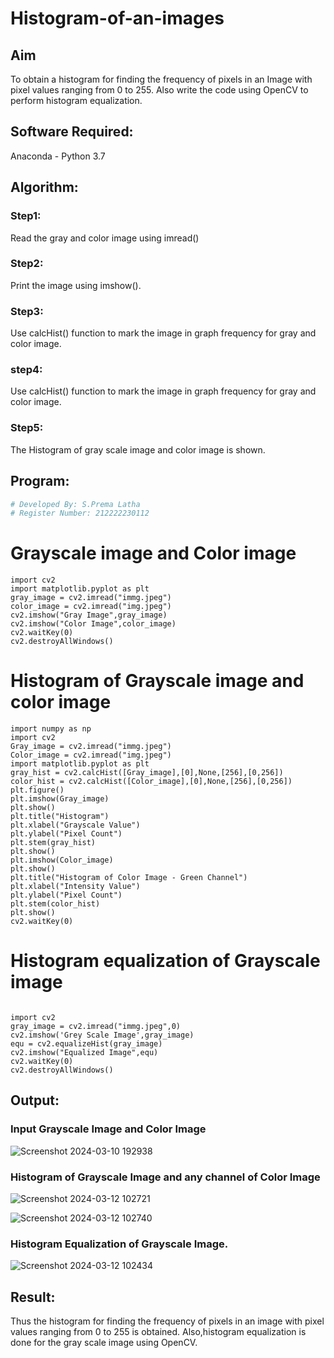 # Histogram-of-an-images
## Aim
To obtain a histogram for finding the frequency of pixels in an Image with pixel values ranging from 0 to 255. Also write the code using OpenCV to perform histogram equalization.

## Software Required:
Anaconda - Python 3.7

## Algorithm:
### Step1:
Read the gray and color image using imread()

### Step2:
Print the image using imshow().



### Step3:
Use calcHist() function to mark the image in graph frequency for gray and color image.

### step4:
Use calcHist() function to mark the image in graph frequency for gray and color image.

### Step5:
The Histogram of gray scale image and color image is shown.


## Program:
```python
# Developed By: S.Prema Latha
# Register Number: 212222230112
```
# Grayscale image and Color image
```
import cv2
import matplotlib.pyplot as plt
gray_image = cv2.imread("immg.jpeg")
color_image = cv2.imread("img.jpeg")
cv2.imshow("Gray Image",gray_image)
cv2.imshow("Color Image",color_image)
cv2.waitKey(0)
cv2.destroyAllWindows()
```
# Histogram of Grayscale image and color image
```
import numpy as np
import cv2
Gray_image = cv2.imread("immg.jpeg")
Color_image = cv2.imread("img.jpeg")
import matplotlib.pyplot as plt
gray_hist = cv2.calcHist([Gray_image],[0],None,[256],[0,256])
color_hist = cv2.calcHist([Color_image],[0],None,[256],[0,256])
plt.figure()
plt.imshow(Gray_image)
plt.show()
plt.title("Histogram")
plt.xlabel("Grayscale Value")
plt.ylabel("Pixel Count")
plt.stem(gray_hist)
plt.show()
plt.imshow(Color_image)
plt.show()
plt.title("Histogram of Color Image - Green Channel")
plt.xlabel("Intensity Value")
plt.ylabel("Pixel Count")
plt.stem(color_hist)
plt.show()
cv2.waitKey(0)
```
# Histogram equalization of Grayscale image
```

import cv2
gray_image = cv2.imread("immg.jpeg",0)
cv2.imshow('Grey Scale Image',gray_image)
equ = cv2.equalizeHist(gray_image)
cv2.imshow("Equalized Image",equ)
cv2.waitKey(0)
cv2.destroyAllWindows()
```





## Output:
### Input Grayscale Image and Color Image

![Screenshot 2024-03-10 192938](https://github.com/swedha333/Histogram-of-an-images/assets/120620842/3d27fed7-74dd-4728-b4b5-8f5d16fa1089)


### Histogram of Grayscale Image and any channel of Color Image

![Screenshot 2024-03-12 102721](https://github.com/swedha333/Histogram-of-an-images/assets/120620842/a2939d8b-5d97-4ecb-a58a-592f7b9c805f)

![Screenshot 2024-03-12 102740](https://github.com/swedha333/Histogram-of-an-images/assets/120620842/49ccf311-127d-4837-bec0-254043af33a1)


### Histogram Equalization of Grayscale Image.

![Screenshot 2024-03-12 102434](https://github.com/swedha333/Histogram-of-an-images/assets/120620842/176ebafc-98e9-48b5-834a-c4c46522eef1)

## Result: 
Thus the histogram for finding the frequency of pixels in an image with pixel values ranging from 0 to 255 is obtained. Also,histogram equalization is done for the gray scale image using OpenCV.
